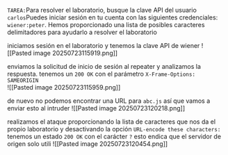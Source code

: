 `TAREA:`Para resolver el laboratorio, busque la clave API del usuario `carlos`Puedes iniciar sesión en tu cuenta con las siguientes credenciales: `wiener:peter`. Hemos proporcionado una lista de posibles caracteres delimitadores para ayudarlo a resolver el laboratorio

iniciamos sesión en el laboratorio y tenemos la clave API de wiener
![[Pasted image 20250723115919.png]]

enviamos la solicitud de inicio de sesión al repeater y analizamos la respuesta. tenemos un `200 OK` con el parámetro `X-Frame-Options: SAMEORIGIN`  
![[Pasted image 20250723115959.png]]

de nuevo no podemos encontrar una URL para `abc.js` así que vamos a enviar esto al intruder
![[Pasted image 20250723120218.png]]

realizamos el ataque proporcionando la lista de caracteres que nos da el propio laboratorio y desactivando la opción `URL-encode these characters:` tenemos un estado `200 OK` con el carácter `?` esto endica que el servidor de origen solo utili
![[Pasted image 20250723120454.png]]